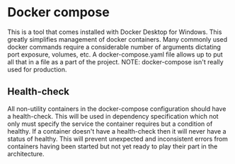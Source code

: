 # Docker compose

This is a tool that comes installed with Docker Desktop for Windows. This greatly simplifies management of docker containers. Many commonly used docker commands require a considerable number of arguments dictating port exposure, volumes, etc. A docker-compose.yaml file allows up to put all that in a file as a part of the project. NOTE: docker-compose isn't really used for production.

## Health-check

All non-utility containers in the docker-compose configuration should have a health-check. This will be used in dependency specification which not only must specify the service the container requires but a condition of healthy. If a container doesn't have a health-check then it will never have a status of healthy. This will prevent unexpected and inconsistent errors from containers having been started but not yet ready to play their part in the architecture.
